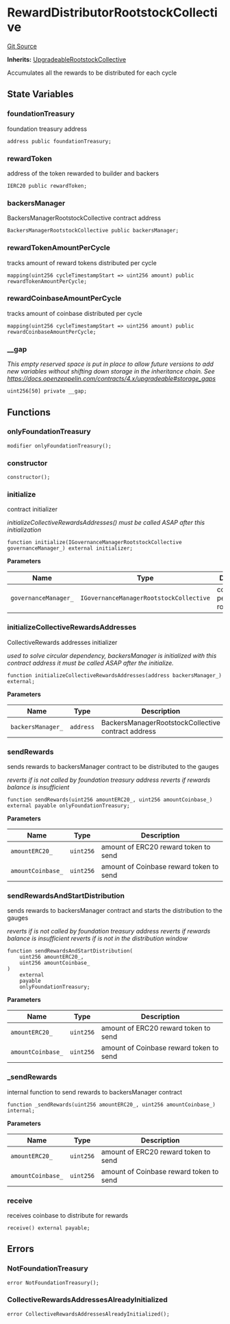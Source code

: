 # RewardDistributorRootstockCollective

[Git Source](https://github.com/RootstockCollective/collective-rewards-sc/blob/0c4368dc418c200f21d2a798619d1dd68234c5c1/src/RewardDistributorRootstockCollective.sol)

**Inherits:**
[UpgradeableRootstockCollective](/src/governance/UpgradeableRootstockCollective.sol/abstract.UpgradeableRootstockCollective.md)

Accumulates all the rewards to be distributed for each cycle

## State Variables

### foundationTreasury

foundation treasury address

```solidity
address public foundationTreasury;
```

### rewardToken

address of the token rewarded to builder and backers

```solidity
IERC20 public rewardToken;
```

### backersManager

BackersManagerRootstockCollective contract address

```solidity
BackersManagerRootstockCollective public backersManager;
```

### rewardTokenAmountPerCycle

tracks amount of reward tokens distributed per cycle

```solidity
mapping(uint256 cycleTimestampStart => uint256 amount) public rewardTokenAmountPerCycle;
```

### rewardCoinbaseAmountPerCycle

tracks amount of coinbase distributed per cycle

```solidity
mapping(uint256 cycleTimestampStart => uint256 amount) public rewardCoinbaseAmountPerCycle;
```

### \_\_gap

_This empty reserved space is put in place to allow future versions to add new variables without shifting down storage
in the inheritance chain. See https://docs.openzeppelin.com/contracts/4.x/upgradeable#storage_gaps_

```solidity
uint256[50] private __gap;
```

## Functions

### onlyFoundationTreasury

```solidity
modifier onlyFoundationTreasury();
```

### constructor

```solidity
constructor();
```

### initialize

contract initializer

_initializeCollectiveRewardsAddresses() must be called ASAP after this initialization_

```solidity
function initialize(IGovernanceManagerRootstockCollective governanceManager_) external initializer;
```

**Parameters**

| Name                 | Type                                    | Description                      |
| -------------------- | --------------------------------------- | -------------------------------- |
| `governanceManager_` | `IGovernanceManagerRootstockCollective` | contract with permissioned roles |

### initializeCollectiveRewardsAddresses

CollectiveRewards addresses initializer

_used to solve circular dependency, backersManager is initialized with this contract address it must be called ASAP
after the initialize._

```solidity
function initializeCollectiveRewardsAddresses(address backersManager_) external;
```

**Parameters**

| Name              | Type      | Description                                        |
| ----------------- | --------- | -------------------------------------------------- |
| `backersManager_` | `address` | BackersManagerRootstockCollective contract address |

### sendRewards

sends rewards to backersManager contract to be distributed to the gauges

_reverts if is not called by foundation treasury address reverts if rewards balance is insufficient_

```solidity
function sendRewards(uint256 amountERC20_, uint256 amountCoinbase_) external payable onlyFoundationTreasury;
```

**Parameters**

| Name              | Type      | Description                             |
| ----------------- | --------- | --------------------------------------- |
| `amountERC20_`    | `uint256` | amount of ERC20 reward token to send    |
| `amountCoinbase_` | `uint256` | amount of Coinbase reward token to send |

### sendRewardsAndStartDistribution

sends rewards to backersManager contract and starts the distribution to the gauges

_reverts if is not called by foundation treasury address reverts if rewards balance is insufficient reverts if is not in
the distribution window_

```solidity
function sendRewardsAndStartDistribution(
    uint256 amountERC20_,
    uint256 amountCoinbase_
)
    external
    payable
    onlyFoundationTreasury;
```

**Parameters**

| Name              | Type      | Description                             |
| ----------------- | --------- | --------------------------------------- |
| `amountERC20_`    | `uint256` | amount of ERC20 reward token to send    |
| `amountCoinbase_` | `uint256` | amount of Coinbase reward token to send |

### \_sendRewards

internal function to send rewards to backersManager contract

```solidity
function _sendRewards(uint256 amountERC20_, uint256 amountCoinbase_) internal;
```

**Parameters**

| Name              | Type      | Description                             |
| ----------------- | --------- | --------------------------------------- |
| `amountERC20_`    | `uint256` | amount of ERC20 reward token to send    |
| `amountCoinbase_` | `uint256` | amount of Coinbase reward token to send |

### receive

receives coinbase to distribute for rewards

```solidity
receive() external payable;
```

## Errors

### NotFoundationTreasury

```solidity
error NotFoundationTreasury();
```

### CollectiveRewardsAddressesAlreadyInitialized

```solidity
error CollectiveRewardsAddressesAlreadyInitialized();
```
